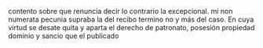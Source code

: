 contento sobre que renuncia decir lo contrario la excepcional. mi non numerata pecunia supraba la del recibo termino no y más del caso. En cuya virtud se desate quita y aparta el derecho de patronato, posesión propiedad dominio y sancio que el publicado